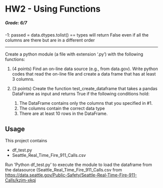 # HW2 - Using Functions

##### Grade: 6/7

-1: passed = data.dtypes.tolist() == types will return False even if all the columns are there but are in a different order

-----

Create a python module (a file with extension ‘.py’) with the following functions:

1. (4 points) Find an on-line data source (e.g., from data.gov). Write python codes that read the on-line file and create a data frame that has at least 3 columns.

1. (3 points) Create the function test_create_dataframe that takes a pandas DataFrame as input and returns True if the following conditions hold:

   1. The DataFrame contains only the columns that you specified in #1.
   1. The columns contain the correct data type
   1. There are at least 10 rows in the DataFrame.

## Usage

This project contains

* df_test.py
* Seattle_Real_Time_Fire_911_Calls.csv

Run 'Python df_test.py' to execute the module to load the dataframe from the datasource (Seattle_Real_Time_Fire_911_Calls.csv from https://data.seattle.gov/Public-Safety/Seattle-Real-Time-Fire-911-Calls/kzjm-xkqj
